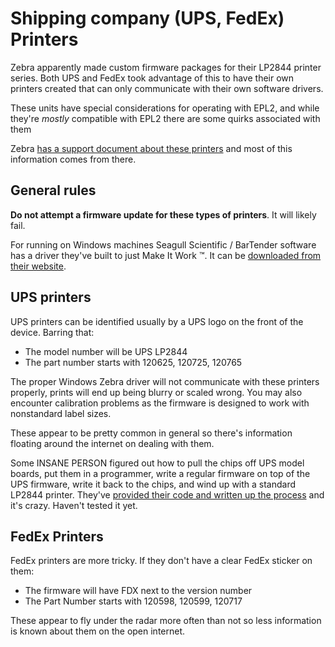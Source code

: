 # Shipping company (UPS, FedEx) Printers

Zebra apparently made custom firmware packages for their LP2844 printer series. Both UPS and FedEx took advantage of this to have their own printers created that can only communicate with their own software drivers.

These units have special considerations for operating with EPL2, and while they're _mostly_ compatible with EPL2 there are some quirks associated with them

Zebra [has a support document about these printers](https://support.zebra.com/cpws/docs/eltron/2844/lp2844_120nums.htm) and most of this information comes from there.

## General rules

**Do not attempt a firmware update for these types of printers**. It will likely fail.

For running on Windows machines Seagull Scientific / BarTender software has a driver they've built to just Make It Work :tm:. It can be [downloaded from their website](https://www.seagullscientific.com/support/downloads/drivers/zebra/).

## UPS printers

UPS printers can be identified usually by a UPS logo on the front of the device. Barring that:

* The model number will be UPS LP2844
* The part number starts with 120625, 120725, 120765

The proper Windows Zebra driver will not communicate with these printers properly, prints will end up being blurry or scaled wrong. You may also encounter calibration problems as the firmware is designed to work with nonstandard label sizes.

These appear to be pretty common in general so there's information floating around the internet on dealing with them.

Some INSANE PERSON figured out how to pull the chips off UPS model boards, put them in a programmer, write a regular firmware on top of the UPS firmware, write it back to the chips, and wind up with a standard LP2844 printer. They've [provided their code and written up the process](https://github.com/DCHHV/patch2844) and it's crazy. Haven't tested it yet.

## FedEx Printers

FedEx printers are more tricky. If they don't have a clear FedEx sticker on them:

* The firmware will have FDX next to the version number
* The Part Number starts with 120598, 120599, 120717

These appear to fly under the radar more often than not so less information is known about them on the open internet.
